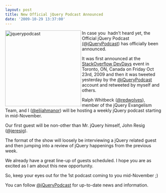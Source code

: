 ```yaml
---
layout: post
title: New Official jQuery Podcast Announced
date: '2009-10-29 13:37:00'
---
```


<p><a href="http://elijahmanor.com/webdevdotnet/image.axd?picture=jquerypodcast.png"><img title="jquerypodcast" border="0" alt="jquerypodcast" align="left" src="http://elijahmanor.com/webdevdotnet/image.axd?picture=jquerypodcast_thumb.png" width="244" height="244"></a> In case you  hadn’t heard yet, the Official jQuery Podcast <a href="http://twitter.com/jquerypodcast" target="_blank">(@jQueryPodcast</a>) has officially been announced.</p>  <p>It was first announced at the <a href="http://stackoverflow.carsonified.com/" target="_blank">StackOverflow DevDays</a> event in Toronto, ON, Canada on Friday Oct 23rd, 2009 and then it was tweeted yesterday by the <a href="http://twitter.com/jquerypodcast" target="_blank">@jQueryPodcast</a> account and retweeted by myself and others.</p>  <p>Ralph Whitbeck (<a href="http://twitter.com/RedWolves" target="_blank">@redwolves</a>), member of the jQuery Evangelism Team, and I (<a href="http://twitter.com/elijahmanor" target="_blank">@elijahmanor</a>) will be hosting a weekly jQuery podcast starting in mid-November.</p>  <p>Our first guest will be non-other than Mr. jQuery himself, John Resig (<a href="http://twitter.com/jeresig" target="_blank">@jeresig</a>).</p>  <p>The format of the show will loosely be interviewing a jQuery related guest and then jumping into a review of jQuery happenings from the previous week. </p>  <p>We already have a great line-up of guests scheduled. I hope you are as excited as I am about this new opportunity. </p>  <p>So, keep your eyes out for the 1st podcast coming to you mid-November ;)</p>  <p>You can follow <a href="http://twitter.com/jquerypodcast" target="_blank">@jQueryPodcast</a> for up-to-date news and information.</p>